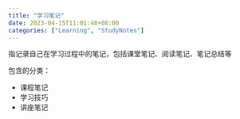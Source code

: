 ```yaml
---
title: "学习笔记"
date: 2023-04-15T11:01:48+08:00
categories: ["Learning", "StudyNotes"]
---
```


指记录自己在学习过程中的笔记，包括课堂笔记、阅读笔记、笔记总结等

包含的分类：

* 课程笔记
* 学习技巧
* 讲座笔记